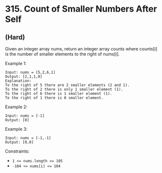 # 315. Count of Smaller Numbers After Self
## (Hard)

Given an integer array nums, return an integer array counts where counts[i] is the number of smaller elements to the right of nums[i].
<br>
 

Example 1:

```
Input: nums = [5,2,6,1]
Output: [2,1,1,0]
Explanation:
To the right of 5 there are 2 smaller elements (2 and 1).
To the right of 2 there is only 1 smaller element (1).
To the right of 6 there is 1 smaller element (1).
To the right of 1 there is 0 smaller element.
```

Example 2:

```
Input: nums = [-1]
Output: [0]
```

Example 3:

```
Input: nums = [-1,-1]
Output: [0,0]
```

Constraints:

- `1 <= nums.length <= 105`
- `-104 <= nums[i] <= 104`